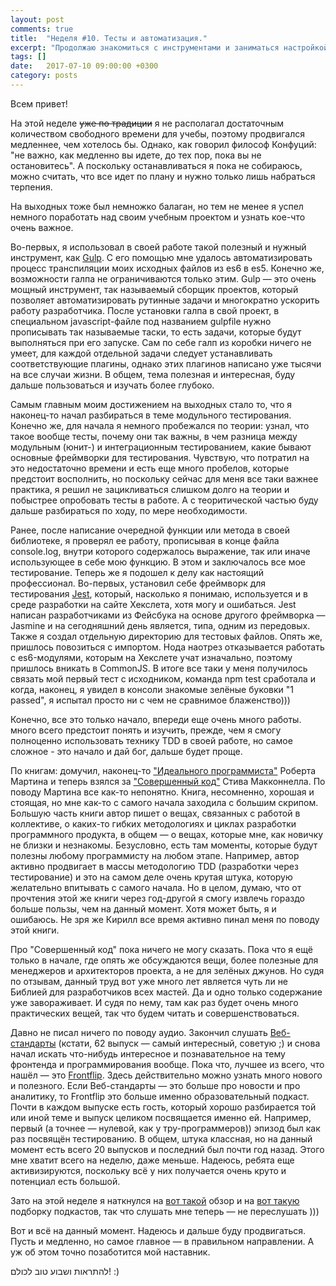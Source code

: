```yaml
---
layout: post
comments: true
title:  "Неделя #10. Тесты и автоматизация."
excerpt: "Продолжаю знакомиться с инструментами и заниматься настройкой окружения."
tags: []
date:   2017-07-10 09:00:00 +0300
category: posts
---
```

Всем привет!

На этой неделе ~~уже по традиции~~ я не располагал достаточным количеством свободного времени для учебы, поэтому продвигался медленнее, чем хотелось бы. Однако, как говорил философ Конфуций: "не важно, как медленно вы идете, до тех пор, пока вы не остановитесь". А поскольку останавливаться я пока не собираюсь, можно считать, что все идет по плану и нужно только лишь набраться терпения.

На выходных тоже был немножко балаган, но тем не менее я успел немного поработать над своим учебным проектом и узнать кое-что очень важное.

Во-первых, я использовал в своей работе такой полезный и нужный инструмент, как [Gulp](http://gulpjs.com). С его помощью мне удалось автоматизировать процесс транспиляции моих исходных файлов из es6 в es5. Конечно же, возможности галпа не ограничиваются только этим. Gulp — это очень мощный инструмент, так называемый сборщик проектов, который позволяет автоматизировать рутинные задачи и многократно ускорить работу разработчика. После установки галпа в свой проект, в специальном javascript-файле под названием gulpfile нужно прописывать так называемые таски, то есть задачи, которые будут выполняться при его запуске. Сам по себе галп из коробки ничего не умеет, для каждой отдельной задачи следует устанавливать соответствующие плагины, однако этих плагинов написано уже тысячи на все случаи жизни. В общем, тема полезная и интересная, буду дальше пользоваться и изучать более глубоко.

Самым главным моим достижением на выходных стало то, что я наконец-то начал разбираться в теме модульного тестирования. Конечно же, для начала я немного пробежался по теории: узнал, что такое вообще тесты, почему они так важны, в чем разница между модульным (юнит-) и интеграционным тестированием, какие бывают основные фреймворки для тестирования. Чувствую, что потратил на это недостаточно времени и есть еще много пробелов, которые предстоит восполнить, но поскольку сейчас для меня все таки важнее практика, я решил не зацикливаться слишком долго на теории и побыстрее опробовать тесты в работе. А с теоритической частью буду дальше разбираться по ходу, по мере необходимости.

Ранее, после написание очередной функции или метода в своей библиотеке, я проверял ее работу, прописывая в конце файла console.log, внутри которого содержалось выражение, так или иначе использующее в себе мою функцию. В этом и заключалось все мое тестирование. Теперь же я подошел к делу как настоящий профессионал. Во-первых, установил себе фреймворк для тестирования [Jest](https://facebook.github.io/jest/), который, насколько я понимаю, используется и в среде разработки на сайте Хекслета, хотя могу и ошибаться. Jest написан разработчиками из Фейсбука на основе другого фреймворка — Jasmine и на сегодняшний день является, типа, одним из передовых. Также я создал отдельную директорию для тестовых файлов. Опять же, пришлось повозиться с импортом. Нода наотрез отказывается работать с es6-модулями, которым на Хекслете учат изначально, поэтому пришлось вникать в CommonJS. В итоге все таки у меня получилось связать мой первый тест с исходником, команда npm test сработала и когда, наконец, я увидел в консоли знакомые зелёные буковки "1 passed", я испытал просто ни с чем не сравнимое блаженство)))

Конечно, все это только начало, впереди еще очень много работы. много всего предстоит понять и изучить, прежде, чем я смогу полноценно использовать технику TDD в своей работе, но самое сложное - это начало и дай бог, дальше будет проще.

По книгам: домучил, наконец-то ["Идеального программиста"](http://www.ozon.ru/context/detail/id/7360633/) Роберта Мартина и теперь взялся за ["Совершенный код"](https://www.ozon.ru/context/detail/id/138437220/) Стива Макконнелла. По поводу Мартина все как-то непонятно. Книга, несомненно, хорошая и стоящая, но мне как-то с самого начала заходила с большим скрипом. Большую часть книги автор пишет о вещах, связанных с работой в коллективе, о каких-то гибких методологиях и циклах разработки программного продукта, в общем — о вещах, которые мне, как новичку не близки и незнакомы. Безусловно, есть там моменты, которые будут полезны любому программисту на любом этапе. Например, автор активно продвигает в массы методологию TDD (разработки через тестирование) и это на самом деле очень крутая штука, которую желательно впитывать с самого начала. Но в целом, думаю, что от прочтения этой же книги через год-другой я смогу извлечь гораздо больше пользы, чем на данный момент. Хотя может быть, я и ошибаюсь. Не зря же Кирилл все время активно пинал меня по поводу этой книги.

Про "Совершенный код" пока ничего не могу сказать. Пока что я ещё только в начале, где опять же обсуждаются вещи, более полезные для менеджеров и архитекторов проекта, а не для зелёных джунов. Но судя по отзывам, данный труд вот уже много лет является чуть ли не Библией для разработчиков всех мастей. Да и одно только содержание уже завораживает. И судя по нему, там как раз будет очень много практических вещей, так что будем читать и совершенствоваться.

Давно не писал ничего по поводу аудио. Закончил слушать [Веб-стандарты](https://soundcloud.com/web-standards) (кстати, 62 выпуск — самый интересный, советую ;) и снова начал искать что-нибудь интересное и познавательное на тему фронтенда и программирования вообще. Пока что, лучшее из всего, что нашёл — это [Frontflip](http://frontflip.me). Здесь действительно можно узнать много нового и полезного. Если Веб-стандарты — это больше про новости и про аналитику, то Frontflip это больше именно образовательный подкаст. Почти в каждом выпуске есть гость, который хорошо разбирается той или иной теме и выпуск целиком посвящается именно ей. Например, первый (а точнее — нулевой, как у тру-программеров)) эпизод был как раз посвящён тестированию. В общем, штука классная, но на данный момент есть всего 20 выпусков и последний был почти год назад. Этого мне хватит всего на неделю, даже меньше. Надеюсь, ребята еще активизируются, поскольку всё у них получается очень круто и потенциал есть большой.

Зато на этой неделе я наткнулся на [вот такой](http://5minreact.ru/24-podcasts/) обзор и на [вот такую](https://github.com/AveVlad/russia-it-podcast) подборку подкастов, так что слушать мне теперь — не переслушать )))

Вот и всё на данный момент. Надеюсь и дальше буду продвигаться. Пусть и медленно, но самое главное — в правильном направлении. А уж об этом точно позаботится мой наставник.

להתראות ושבוע טוב לכולם! :)
